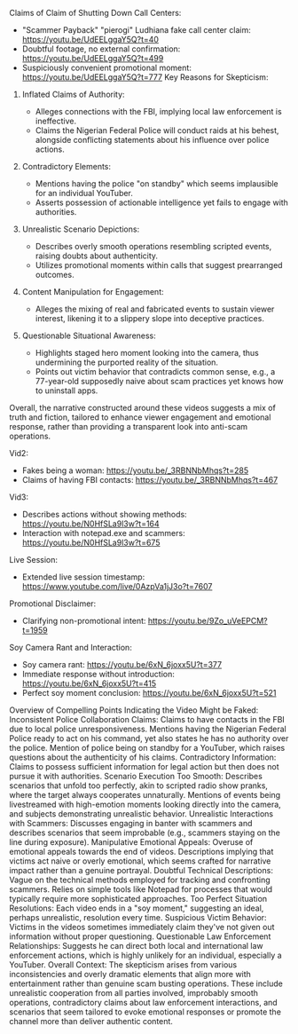Claims of 
Claim of Shutting Down Call Centers:
- "Scammer Payback" "pierogi" Ludhiana fake call center claim: https://youtu.be/UdEELggaY5Q?t=40
- Doubtful footage, no external confirmation: https://youtu.be/UdEELggaY5Q?t=499
- Suspiciously convenient promotional moment: https://youtu.be/UdEELggaY5Q?t=777
Key Reasons for Skepticism:
1. Inflated Claims of Authority:
   - Alleges connections with the FBI, implying local law enforcement is ineffective.
   - Claims the Nigerian Federal Police will conduct raids at his behest, alongside conflicting statements about his influence over police actions.


2. Contradictory Elements:
   - Mentions having the police "on standby" which seems implausible for an individual YouTuber.
   - Asserts possession of actionable intelligence yet fails to engage with authorities.


3. Unrealistic Scenario Depictions:
   - Describes overly smooth operations resembling scripted events, raising doubts about authenticity.
   - Utilizes promotional moments within calls that suggest prearranged outcomes.


4. Content Manipulation for Engagement:
   - Alleges the mixing of real and fabricated events to sustain viewer interest, likening it to a slippery slope into deceptive practices.


5. Questionable Situational Awareness:
   - Highlights staged hero moment looking into the camera, thus undermining the purported reality of the situation.
   - Points out victim behavior that contradicts common sense, e.g., a 77-year-old supposedly naive about scam practices yet knows how to uninstall apps.


Overall, the narrative constructed around these videos suggests a mix of truth and fiction, tailored to enhance viewer engagement and emotional response, rather than providing a transparent look into anti-scam operations.


Vid2:
- Fakes being a woman: https://youtu.be/_3RBNNbMhqs?t=285
- Claims of having FBI contacts: https://youtu.be/_3RBNNbMhqs?t=467


Vid3:
- Describes actions without showing methods: https://youtu.be/N0HfSLa9l3w?t=164
- Interaction with notepad.exe and scammers: https://youtu.be/N0HfSLa9l3w?t=675


Live Session:
- Extended live session timestamp: https://www.youtube.com/live/0AzpVa1jJ3o?t=7607


Promotional Disclaimer:
- Clarifying non-promotional intent: https://youtu.be/9Zo_uVeEPCM?t=1959


Soy Camera Rant and Interaction:
- Soy camera rant: https://youtu.be/6xN_6joxx5U?t=377
- Immediate response without introduction: https://youtu.be/6xN_6joxx5U?t=415
- Perfect soy moment conclusion: https://youtu.be/6xN_6joxx5U?t=521




Overview of Compelling Points Indicating the Video Might be Faked:
Inconsistent Police Collaboration Claims:
Claims to have contacts in the FBI due to local police unresponsiveness.
Mentions having the Nigerian Federal Police ready to act on his command, yet also states he has no authority over the police.
Mention of police being on standby for a YouTuber, which raises questions about the authenticity of his claims.
Contradictory Information:
Claims to possess sufficient information for legal action but then does not pursue it with authorities.
Scenario Execution Too Smooth:
Describes scenarios that unfold too perfectly, akin to scripted radio show pranks, where the target always cooperates unnaturally.
Mentions of events being livestreamed with high-emotion moments looking directly into the camera, and subjects demonstrating unrealistic behavior.
Unrealistic Interactions with Scammers:
Discusses engaging in banter with scammers and describes scenarios that seem improbable (e.g., scammers staying on the line during exposure).
Manipulative Emotional Appeals:
Overuse of emotional appeals towards the end of videos.
Descriptions implying that victims act naive or overly emotional, which seems crafted for narrative impact rather than a genuine portrayal.
Doubtful Technical Descriptions:
Vague on the technical methods employed for tracking and confronting scammers.
Relies on simple tools like Notepad for processes that would typically require more sophisticated approaches.
Too Perfect Situation Resolutions:
Each video ends in a "soy moment," suggesting an ideal, perhaps unrealistic, resolution every time.
Suspicious Victim Behavior:
Victims in the videos sometimes immediately claim they've not given out information without proper questioning.
Questionable Law Enforcement Relationships:
Suggests he can direct both local and international law enforcement actions, which is highly unlikely for an individual, especially a YouTuber.
Overall Context:
The skepticism arises from various inconsistencies and overly dramatic elements that align more with entertainment rather than genuine scam busting operations. These include unrealistic cooperation from all parties involved, improbably smooth operations, contradictory claims about law enforcement interactions, and scenarios that seem tailored to evoke emotional responses or promote the channel more than deliver authentic content.
